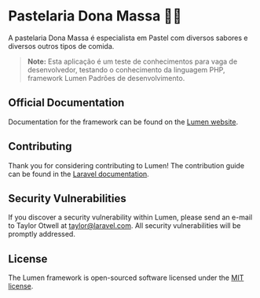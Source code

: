 # Pastelaria Dona Massa 👨‍🍳

A pastelaria Dona Massa é especialista em Pastel com diversos sabores
e diversos outros tipos de comida.

> **Note:** Esta aplicação é um teste de conhecimentos para vaga de desenvolvedor, testando o conhecimento da linguagem PHP, framework Lumen
Padrões de desenvolvimento.

## Official Documentation

Documentation for the framework can be found on the [Lumen website](https://lumen.laravel.com/docs).

## Contributing

Thank you for considering contributing to Lumen! The contribution guide can be found in the [Laravel documentation](https://laravel.com/docs/contributions).

## Security Vulnerabilities

If you discover a security vulnerability within Lumen, please send an e-mail to Taylor Otwell at taylor@laravel.com. All security vulnerabilities will be promptly addressed.

## License

The Lumen framework is open-sourced software licensed under the [MIT license](https://opensource.org/licenses/MIT).
